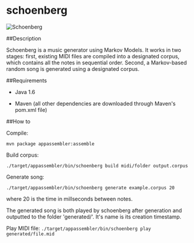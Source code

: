 # schoenberg

![Schoenberg](http://www.emmanuelmusic.org/images/cal_tix/schoenberg_schiele.jpg)

##Description

Schoenberg is a music generator using Markov Models.  It works in two stages: first, existing MIDI files are compiled into a designated corpus, which contains all the notes in sequential order.  Second, a Markov-based random song is generated using a designated corpus.

##Requirements

* Java 1.6

* Maven (all other dependencies are downloaded through Maven's pom.xml file)

##How to

Compile:

`mvn package appassembler:assemble`

Build corpus:

`./target/appassembler/bin/schoenberg build midi/folder output.corpus`

Generate song:

`./target/appassembler/bin/schoenberg generate example.corpus 20`

where 20 is the time in millseconds between notes.

The generated song is both played by schoenberg after generation and outputted to the folder 'generated/'.  It's name is its creation timestamp.

Play MIDI file:
`./target/appassembler/bin/schoenberg play generated/file.mid`
